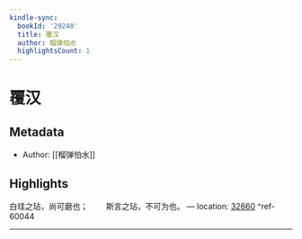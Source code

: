 ```yaml
---
kindle-sync:
  bookId: '29240'
  title: 覆汉
  author: 榴弹怕水
  highlightsCount: 1
---
```

# 覆汉
## Metadata
* Author: [[榴弹怕水]]

## Highlights
白珪之玷，尚可磨也； 　　斯言之玷，不可为也。 — location: [32660]() ^ref-60044

---

